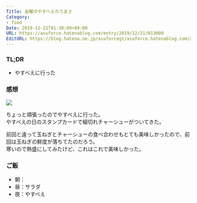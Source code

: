 ```yaml
---
Title: 金曜のやすべえのうまさ
Category:
- food
Date: 2019-12-21T01:30:09+09:00
URL: https://asuforce.hatenablog.com/entry/2019/12/21/013009
EditURL: https://blog.hatena.ne.jp/asuforcegt/asuforce.hatenablog.com/atom/entry/26006613487121067
---
```


### TL;DR

- やすべえに行った

###  感想

<span itemtype="http://schema.org/Photograph" itemscope="itemscope"><img class="magnifiable" src="https://lh3.googleusercontent.com/-PhE_-B3R07c/XfzNCZ6Z-lI/AAAAAAABDGQ/Qpu2A40w1LYe7j7MZd13AYg8H9FLJXs-gCE0YBhgL/s1200/IMG_0436.HEIC" itemprop="image"></span>

ちょっと頑張ったのでやすべえに行った。  
やすべえの日のスタンプカードで細切れチャーシューがついてきた。

前回と違って玉ねぎとチャーシューの食べ合わせもとても美味しかったので、前回は玉ねぎの鮮度が落ちてたのだろう。  
寒いので熱盛にしてみたけど、これはこれで美味しかった。

### ご飯

- 朝：
- 昼：サラダ
- 夜：やすべえ
